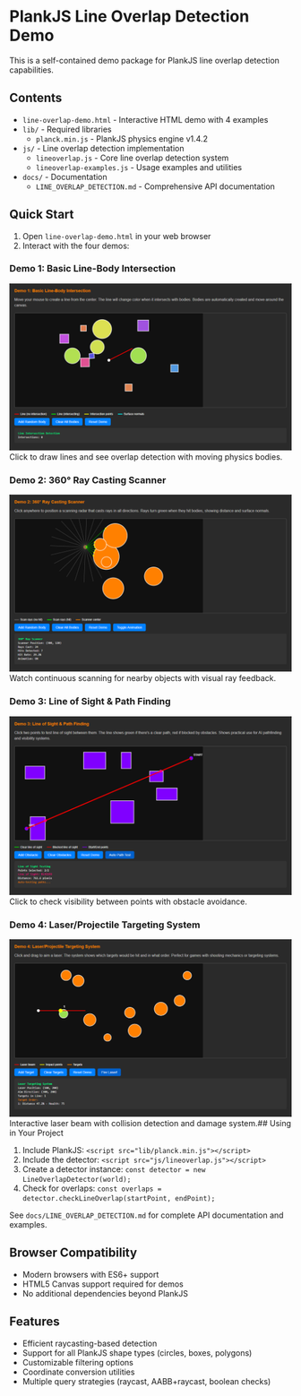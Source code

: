 # PlankJS Line Overlap Detection Demo

This is a self-contained demo package for PlankJS line overlap detection capabilities.

## Contents

-   `line-overlap-demo.html` - Interactive HTML demo with 4 examples
-   `lib/` - Required libraries
    -   `planck.min.js` - PlankJS physics engine v1.4.2
-   `js/` - Line overlap detection implementation
    -   `lineoverlap.js` - Core line overlap detection system
    -   `lineoverlap-examples.js` - Usage examples and utilities
-   `docs/` - Documentation
    -   `LINE_OVERLAP_DETECTION.md` - Comprehensive API documentation

## Quick Start

1. Open `line-overlap-demo.html` in your web browser
2. Interact with the four demos:

### Demo 1: Basic Line-Body Intersection

![Basic Intersection Demo](images/demo1-line-intersection.png)
Click to draw lines and see overlap detection with moving physics bodies.

### Demo 2: 360° Ray Casting Scanner

![360° Scanner Demo](images/demo2-360-scanner.png)
Watch continuous scanning for nearby objects with visual ray feedback.

### Demo 3: Line of Sight & Path Finding

![Line of Sight Demo](images/demo3-line-of-sight.png)
Click to check visibility between points with obstacle avoidance.

### Demo 4: Laser/Projectile Targeting System

![Laser Targeting Demo](images/demo4-laser-targeting.png)
Interactive laser beam with collision detection and damage system.## Using in Your Project

1. Include PlankJS: `<script src="lib/planck.min.js"></script>`
2. Include the detector: `<script src="js/lineoverlap.js"></script>`
3. Create a detector instance: `const detector = new LineOverlapDetector(world);`
4. Check for overlaps: `const overlaps = detector.checkLineOverlap(startPoint, endPoint);`

See `docs/LINE_OVERLAP_DETECTION.md` for complete API documentation and examples.

## Browser Compatibility

-   Modern browsers with ES6+ support
-   HTML5 Canvas support required for demos
-   No additional dependencies beyond PlankJS

## Features

-   Efficient raycasting-based detection
-   Support for all PlankJS shape types (circles, boxes, polygons)
-   Customizable filtering options
-   Coordinate conversion utilities
-   Multiple query strategies (raycast, AABB+raycast, boolean checks)
